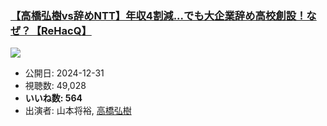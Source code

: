 ### [【高橋弘樹vs辞めNTT】年収4割減...でも大企業辞め高校創設！なぜ？【ReHacQ】](https://www.youtube.com/watch?v=lol-FfJ8FD8)
[![](https://img.youtube.com/vi/lol-FfJ8FD8/sddefault.jpg)](https://www.youtube.com/watch?v=lol-FfJ8FD8)
-   公開日: 2024-12-31
-   視聴数: 49,028
-   **いいね数: 564**
-   出演者: 山本将裕, [高橋弘樹](/rehacq_fan/people/高橋弘樹 "wikilink")
